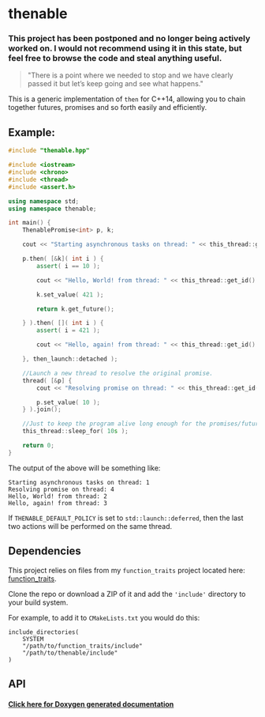 thenable
========

### This project has been postponed and no longer being actively worked on. I would not recommend using it in this state, but feel free to browse the code and steal anything useful.

> "There is a point where we needed to stop and we have clearly passed it but let’s keep going and see what happens."

This is a generic implementation of `then` for C++14, allowing you to chain together futures, promises and so forth easily and efficiently.

## Example:
```C++
#include "thenable.hpp"

#include <iostream>
#include <chrono>
#include <thread>
#include <assert.h>

using namespace std;
using namespace thenable;

int main() {
    ThenablePromise<int> p, k;

    cout << "Starting asynchronous tasks on thread: " << this_thread::get_id() << endl;

    p.then( [&k]( int i ) {
        assert( i == 10 );

        cout << "Hello, World! from thread: " << this_thread::get_id() << endl;

        k.set_value( 421 );

        return k.get_future();

    } ).then( []( int i ) {
        assert( i = 421 );

        cout << "Hello, again! from thread: " << this_thread::get_id() << endl;

    }, then_launch::detached );

    //Launch a new thread to resolve the original promise.
    thread( [&p] {
        cout << "Resolving promise on thread: " << this_thread::get_id() << endl;

        p.set_value( 10 );
    } ).join();

    //Just to keep the program alive long enough for the promises/futures to propagate.
    this_thread::sleep_for( 10s );

    return 0;
}

```

The output of the above will be something like:
```
Starting asynchronous tasks on thread: 1
Resolving promise on thread: 4
Hello, World! from thread: 2
Hello, again! from thread: 3
```

If `THENABLE_DEFAULT_POLICY` is set to `std::launch::deferred`, then the last two actions will be performed on the same thread.

## Dependencies

This project relies on files from my `function_traits` project located here: [function_traits](https://github.com/novacrazy/function_traits).

Clone the repo or download a ZIP of it and add the `'include'` directory to your build system.

For example, to add it to `CMakeLists.txt` you would do this:

```
include_directories(
    SYSTEM
    "/path/to/function_traits/include"
    "/path/to/thenable/include"
)
```

## API

#### [Click here for Doxygen generated documentation](https://novacrazy.github.io/thenable/html/index.html)
